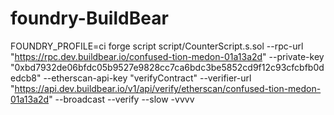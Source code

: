# foundry-BuildBear

 FOUNDRY_PROFILE=ci forge script script/CounterScript.s.sol   --rpc-url "https://rpc.dev.buildbear.io/confused-tion-medon-01a13a2d" --private-key "0xbd7932de06bfdc05b9527e9828cc7ca6bdc3be5852cd9f12c93cfcbfb0dedcb8" --etherscan-api-key "verifyContract" --verifier-url "https://api.dev.buildbear.io/v1/api/verify/etherscan/confused-tion-medon-01a13a2d"  --broadcast --verify --slow -vvvv
